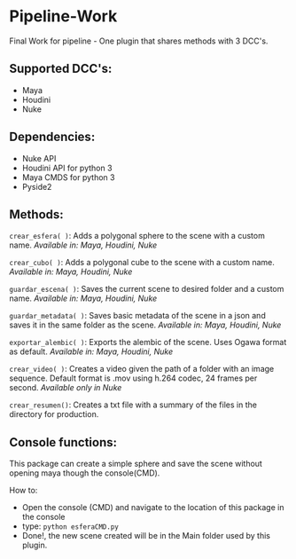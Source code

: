# Pipeline-Work
Final Work for pipeline - One plugin that shares methods with 3 DCC's.

## Supported DCC's:
* Maya
* Houdini
* Nuke

## Dependencies:

* Nuke API
* Houdini API for python 3
* Maya CMDS for python 3
* Pyside2

## Methods: 

`crear_esfera( )`: Adds a polygonal sphere to the scene with a custom name. *Available in: Maya, Houdini, Nuke*

`crear_cubo( )`: Adds a polygonal cube to the scene with a custom name. *Available in: Maya, Houdini, Nuke*

`guardar_escena( )`: Saves the current scene to desired folder and a custom name. *Available in: Maya, Houdini, Nuke*

`guardar_metadata( )`: Saves basic metadata of the scene in a json and saves it in the same folder as the scene. *Available in: Maya, Houdini, Nuke*

`exportar_alembic( )`: Exports the alembic of the scene. Uses Ogawa format as default. *Available in: Maya, Houdini, Nuke*

`crear_video( )`: Creates a video given the path of a folder with an image sequence. Default format is .mov using h.264 codec, 24 frames per second. *Available only in Nuke*

`crear_resumen()`: Creates a txt file with a summary of the files in the directory for production.

## Console functions:

This package can create a simple sphere and save the scene without opening maya though the console(CMD).

How to:
- Open the console (CMD) and navigate to the location of this package in the console
- type: `python esferaCMD.py` 
- Done!, the new scene created will be in the Main folder used by this plugin. 
